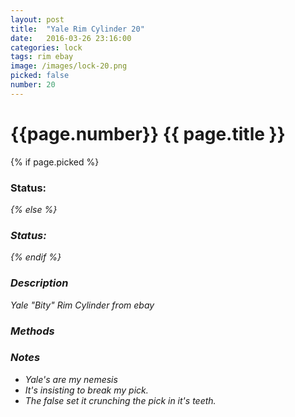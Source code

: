 ```yaml
---
layout: post
title:  "Yale Rim Cylinder 20"
date:   2016-03-26 23:16:00
categories: lock
tags: rim ebay
image: /images/lock-20.png
picked: false
number: 20
---
```


# {{page.number}} {{ page.title }}

{% if page.picked %}
### Status: <i class="fa fa-unlock"/>
{% else %}
### Status: <i class="fa fa-lock"/>
{% endif %}

### Description

Yale "Bity" Rim Cylinder from ebay

### Methods

### Notes

- Yale's are my nemesis
- It's insisting to break my pick.
- The false set it crunching the pick in it's teeth.
